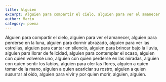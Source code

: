 ```yaml
---
title: Alguien
excerpt: Alguien para compartir el cielo, alguien para ver el amanecer, alguien para perderse en la luna, alguien para dormir abrazado, alguien para ver las estrellas, alguien para cantar en silencio
author: Mario
category: poema
---
```


Alguien para compartir el cielo, alguien para ver el amanecer, alguien para perderse en la luna, alguien para dormir abrazado, alguien para ver las estrellas, alguien para cantar en silencio, alguien para brincar bajo la lluvia, alguien para llorar de felicidad, alguien para contemplar el ocaso, alguien con quien volverse uno, alguien con quien perderse en las miradas, alguien con quien sentir los labios, alguien para oler las flores, alguien a quien tomar de la mano, alguien a quien acariciar su rostro, alguien a quien susurrar al oído, alguien para vivir y por quien morir, alguien, alguien.

